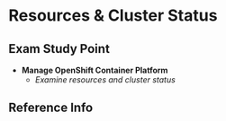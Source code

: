 # Resources & Cluster Status

## Exam Study Point

* **Manage OpenShift Container Platform**
    * _Examine resources and cluster status_

## Reference Info

